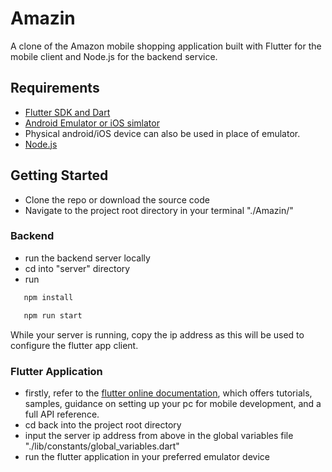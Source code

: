 # Amazin

A clone of the Amazon mobile shopping application built with Flutter for the mobile client and Node.js for the backend service.

## Requirements
- [Flutter SDK and Dart](https://docs.flutter.dev/get-started/install?gclid=CjwKCAjwsfuYBhAZEiwA5a6CDKg0IENEmEpQRDwt-8cTHp6FIf8UMET-3zG9M-oiQBlKAq_imDRKgRoCnpsQAvD_BwE&gclsrc=aw.ds)
- [Android Emulator or iOS simlator](https://developer.android.com/studio?gclid=CjwKCAjwsfuYBhAZEiwA5a6CDNqyXXrWHoSk3KMamypQGg5z5MH933GAS-UYDfDMD8-OnUCSAmSHgBoC-AUQAvD_BwE&gclsrc=aw.ds#downloads)
- Physical android/iOS device can also be used in place of emulator.
- [Node.js](https://nodejs.org)

## Getting Started
- Clone the repo or download the source code
- Navigate to the project root directory in your terminal "./Amazin/"

### Backend
- run the backend server locally
- cd into "server" directory
- run 
```bash
   npm install 
   ```
```bash 
   npm run start 
   ```

While your server is running, copy the ip address as this will be used to configure the flutter app client.

### Flutter Application
- firstly, refer to the [flutter online documentation](https://docs.flutter.dev/), which offers tutorials,
samples, guidance on setting up your pc for mobile development, and a full API reference.
- cd back into the project root directory
- input the server ip address from above in the global variables file "./lib/constants/global_variables.dart"
- run the flutter application in your preferred emulator device
